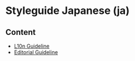 # Styleguide Japanese (ja)

## Content

* [L10n Guideline](l10nguideline.md)
* [Editorial Guideline](editorialguideline.md)
